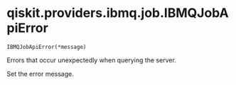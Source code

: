 # qiskit.providers.ibmq.job.IBMQJobApiError

`IBMQJobApiError(*message)`

Errors that occur unexpectedly when querying the server.

Set the error message.
